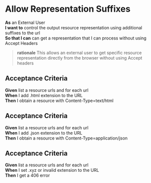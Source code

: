 <a name="ContentNegotiation_Suffixes"></a>

Allow Representation Suffixes
=============================

**As**	an External User  
**I want to**	control the output resource representation using additional suffixes to the url  
**So that I can** can get a representation that I can process without using Accept Headers  
		
> **rationale** This allows an external user to get specific resource representation directly from the browser without using Accept headers

Acceptance Criteria
-------------------

**Given**	list a resource urls and for each url  
**When**	I add .html extension to the URL   
**Then**  	I obtain a resource with Content-Type=text/html  

Acceptance Criteria
-------------------

**Given**	list a resource urls and for each url  
**When**	I add .json  extension to the URL  
**Then**  	I obtain a resource with Content-Type=application/json  
	
Acceptance Criteria
-------------------

**Given**	list a resource urls and for each url  
**When**	I set .xyz or invalid extension to the URL  
**Then**  	I get a 406 error  